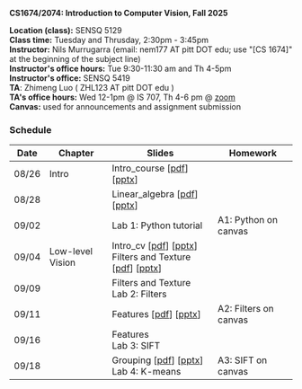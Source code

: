 
**CS1674/2074: Introduction to Computer Vision, Fall 2025**

**Location (class):** SENSQ 5129<br>
**Class time:** Tuesday and Thrusday, 2:30pm - 3:45pm<br>
**Instructor:** Nils Murrugarra (email: nem177 AT pitt DOT edu; use "[CS 1674]" at the beginning of the subject line)<br>
**Instructor's office hours:** Tue 9:30-11:30 am and Th 4-5pm<br>
**Instructor's office:** SENSQ 5419<br>
**TA**: Zhimeng Luo ( ZHL123 AT pitt DOT edu )<br>
**TA's office hours:** Wed 12-1pm @ IS 707, Th 4-6 pm @ [zoom](https://pitt.zoom.us/j/3296643923)<br>
**Canvas:** used for announcements and assignment submission<br>

### Schedule

Date        | Chapter          | Slides                                                                                                                                                                                                                                                                                                                                                                | Homework
----------- |------------------|-----------------------------------------------------------------------------------------------------------------------------------------------------------------------------------------------------------------------------------------------------------------------------------------------------------------------------------------------------------------------| -----------
08/26       | Intro            | Intro_course [[pdf](https://sites.pitt.edu/~nem177/courses/fall25_cs1674/lec_1.intro_course.pdf)] [[pptx](https://sites.pitt.edu/~nem177/courses/fall25_cs1674/lec_1.intro_course.pptx)]                                                                                                                                                                              |
08/28       |                  | Linear_algebra [[pdf](https://sites.pitt.edu/~nem177/courses/fall25_cs1674/lec_1.linear_algebra.pdf)] [[pptx](https://sites.pitt.edu/~nem177/courses/fall25_cs1674/lec_1.linear_algebra.pptx)]                                                                                                                                                                        | 
09/02       |                  | Lab 1: Python tutorial                                                                                                                                                                                                                                                                                                                                                | A1: Python on canvas
09/04       | Low-level Vision | Intro_cv [[pdf](https://sites.pitt.edu/~nem177/courses/fall25_cs1674/lec_2.intro_cv.pdf)] [[pptx](https://sites.pitt.edu/~nem177/courses/fall25_cs1674/lec_2.intro_cv.pptx)]<br>Filters and Texture [[pdf](https://sites.pitt.edu/~nem177/courses/fall25_cs1674/lec_3.filters.pdf)] [[pptx](https://sites.pitt.edu/~nem177/courses/fall25_cs1674/lec_3.filters.pptx)] | 
09/09       |                  | Filters and Texture<br>Lab 2: Filters                                                                                                                                                                                                                                                                                                                                 | 
09/11       |                  | Features [[pdf](https://sites.pitt.edu/~nem177/courses/fall25_cs1674/lec_4.features.pdf)] [[pptx](https://sites.pitt.edu/~nem177/courses/fall25_cs1674/lec_4.features.pptx)]                                                                                                                                                                                          | A2: Filters on canvas
09/16       |                  | Features<br>Lab 3: SIFT                                                                                                                                                                                                                                                                                                                                               |
09/18       |                  | Grouping [[pdf](https://sites.pitt.edu/~nem177/courses/fall25_cs1674/lec_5.grouping.pdf)] [[pptx](https://sites.pitt.edu/~nem177/courses/fall25_cs1674/lec_5.grouping.pptx)]<br>Lab 4: K-means                                                                                                                                                                        | A3: SIFT on canvas
